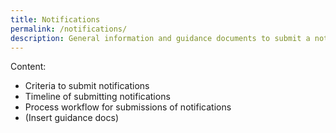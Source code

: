 ```yaml
---
title: Notifications
permalink: /notifications/
description: General information and guidance documents to submit a notification form.
---
```

Content:
* Criteria to submit notifications
* Timeline of submitting notifications
* Process workflow for submissions of notifications
* (Insert guidance docs)